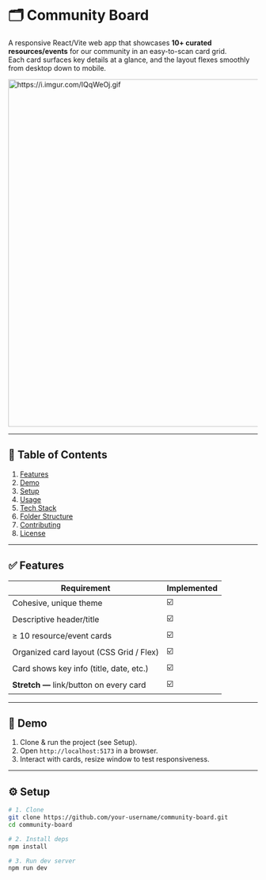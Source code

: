 # 🗂️ Community Board

A responsive React/Vite web app that showcases **10+ curated resources/events** for our community in an easy-to-scan card grid.  
Each card surfaces key details at a glance, and the layout flexes smoothly from desktop down to mobile.


<p >
  <img src="" alt="https://i.imgur.com/IQqWeOj.gif" width="700"/>
</p>

---

## 📑 Table of Contents
1. [Features](#features)
2. [Demo](#demo)
3. [Setup](#setup)
4. [Usage](#usage)
5. [Tech Stack](#tech-stack)
6. [Folder Structure](#folder-structure)
7. [Contributing](#contributing)
8. [License](#license)

---

## ✅ Features

| Requirement | Implemented |
|-------------|-------------|
| Cohesive, unique theme | ☑️ |
| Descriptive header/title | ☑️ |
| ≥ 10 resource/event cards | ☑️ |
| Organized card layout (CSS Grid / Flex) | ☑️ |
| Card shows key info (title, date, etc.) | ☑️ |
| **Stretch —** link/button on every card | ☑️ |


---

## 🎥 Demo <a id="demo"></a>

1. Clone & run the project (see Setup).  
2. Open `http://localhost:5173` in a browser.  
3. Interact with cards, resize window to test responsiveness.

---

## ⚙️ Setup <a id="setup"></a>

```bash
# 1. Clone
git clone https://github.com/your-username/community-board.git
cd community-board

# 2. Install deps
npm install

# 3. Run dev server
npm run dev
